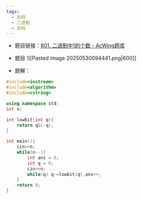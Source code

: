 ```yaml
---
tags:
  - 补码
  - 二进制
  - 反码
---
```

- 题目链接：[801. 二进制中1的个数 - AcWing题库](https://www.acwing.com/problem/content/803/)
- 题目
	![[Pasted image 20250530094441.png|600]]

- 题解：
```cpp
#include<iostream>
#include<algorithm>
#include<cstring>

using namespace std;
int n;

int lowbit(int q){
	return q&(-q);
}

int main(){
	cin>>n;
	while(n--){
		int ans = 0;
		int q = 0;
		cin>>n;
		while(q) q-=lowbit(q),ans++;	
	}
	return 0;
}
```
